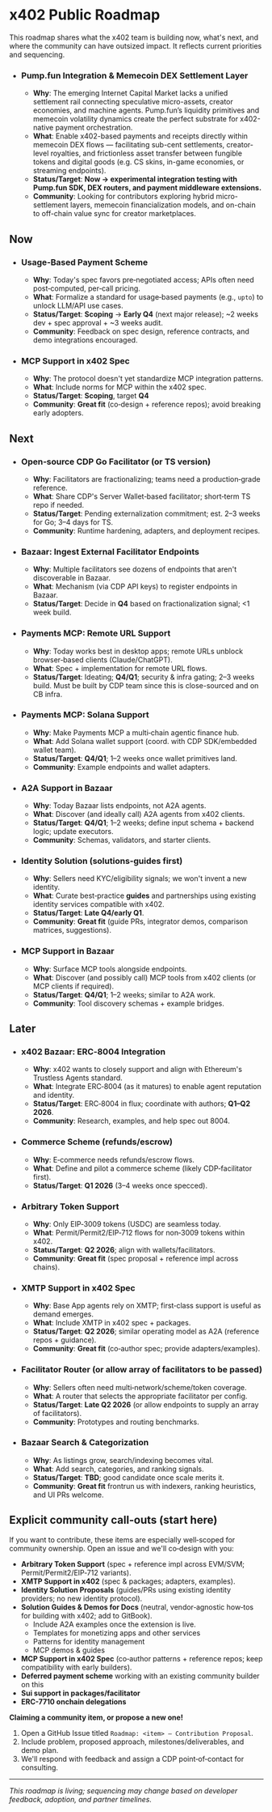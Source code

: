 # x402 Public Roadmap

This roadmap shares what the x402 team is building now, what's next, and where the community can have outsized impact. It reflects current priorities and sequencing.

* ### Pump.fun Integration & Memecoin DEX Settlement Layer

  * **Why**: The emerging Internet Capital Market lacks a unified settlement rail connecting speculative micro-assets, creator economies, and machine agents. Pump.fun’s liquidity primitives and memecoin volatility dynamics create the perfect substrate for x402-native payment orchestration.
  * **What**: Enable x402-based payments and receipts directly within memecoin DEX flows — facilitating sub-cent settlements, creator-level royalties, and frictionless asset transfer between fungible tokens and digital goods (e.g. CS skins, in-game economies, or streaming endpoints).
  * **Status/Target**: **Now → experimental integration testing with Pump.fun SDK, DEX routers, and payment middleware extensions.**
  * **Community**: Looking for contributors exploring hybrid micro-settlement layers, memecoin financialization models, and on-chain to off-chain value sync for creator marketplaces.



## Now

* ### Usage‑Based Payment Scheme
  - **Why**: Today's spec favors pre‑negotiated access; APIs often need post‑computed, per‑call pricing.
  - **What**: Formalize a standard for usage‑based payments (e.g., `upto`) to unlock LLM/API use cases.
  - **Status/Target**: **Scoping** → **Early Q4** (next major release); \~2 weeks dev + spec approval + \~3 weeks audit.
  - **Community**: Feedback on spec design, reference contracts, and demo integrations encouraged.

* ### MCP Support in x402 Spec
  - **Why**: The protocol doesn't yet standardize MCP integration patterns.
  - **What**: Include norms for MCP within the x402 spec.
  - **Status/Target**: **Scoping**, target **Q4**
  - **Community**: **Great fit** (co‑design + reference repos); avoid breaking early adopters.



## Next

* ### Open‑source CDP Go Facilitator (or TS version)
  - **Why**: Facilitators are fractionalizing; teams need a production‑grade reference.
  - **What**: Share CDP's Server Wallet‑based facilitator; short‑term TS repo if needed.
  - **Status/Target**: Pending externalization commitment; est. 2–3 weeks for Go; 3–4 days for TS.
  - **Community**: Runtime hardening, adapters, and deployment recipes.

* ### Bazaar: Ingest External Facilitator Endpoints
  - **Why**: Multiple facilitators see dozens of endpoints that aren't discoverable in Bazaar.
  - **What**: Mechanism (via CDP API keys) to register endpoints in Bazaar.
  - **Status/Target**: Decide in **Q4** based on fractionalization signal; <1 week build.

* ### Payments MCP: Remote URL Support
  - **Why**: Today works best in desktop apps; remote URLs unblock browser‑based clients (Claude/ChatGPT).
  - **What**: Spec + implementation for remote URL flows.
  - **Status/Target**: Ideating; **Q4/Q1**; security & infra gating; 2–3 weeks build. Must be built by CDP team since this is close-sourced and on CB infra.

* ### Payments MCP: Solana Support
  - **Why**: Make Payments MCP a multi‑chain agentic finance hub.
  - **What**: Add Solana wallet support (coord. with CDP SDK/embedded wallet team).
  - **Status/Target**: **Q4/Q1**; 1–2 weeks once wallet primitives land.
  - **Community**: Example endpoints and wallet adapters.

* ### A2A Support in Bazaar
  - **Why**: Today Bazaar lists endpoints, not A2A agents.
  - **What**: Discover (and ideally call) A2A agents from x402 clients.
  - **Status/Target**: **Q4/Q1**; 1–2 weeks; define input schema + backend logic; update executors.
  - **Community**: Schemas, validators, and starter clients.

* ### Identity Solution (solutions‑guides first)
  - **Why**: Sellers need KYC/eligibility signals; we won't invent a new identity.
  - **What**: Curate best‑practice **guides** and partnerships using existing identity services compatible with x402.
  - **Status/Target**: **Late Q4/early Q1**.
  - **Community**: **Great fit** (guide PRs, integrator demos, comparison matrices, suggestions).

* ### MCP Support in Bazaar
  - **Why**: Surface MCP tools alongside endpoints.
  - **What**: Discover (and possibly call) MCP tools from x402 clients (or MCP clients if required).
  - **Status/Target**: **Q4/Q1**; 1–2 weeks; similar to A2A work.
  - **Community**: Tool discovery schemas + example bridges.



## Later

* ### x402 Bazaar: ERC‑8004 Integration
  - **Why**: x402 wants to closely support and align with Ethereum's Trustless Agents standard.
  - **What**: Integrate ERC‑8004 (as it matures) to enable agent reputation and identity.
  - **Status/Target**: ERC‑8004 in flux; coordinate with authors; **Q1–Q2 2026**.
  - **Community**: Research, examples, and help spec out 8004.

* ### Commerce Scheme (refunds/escrow)
  - **Why**: E‑commerce needs refunds/escrow flows.
  - **What**: Define and pilot a commerce scheme (likely CDP‑facilitator first).
  - **Status/Target**: **Q1 2026** (3–4 weeks once specced).

* ### Arbitrary Token Support
  - **Why**: Only EIP‑3009 tokens (USDC) are seamless today.
  - **What**: Permit/Permit2/EIP‑712 flows for non‑3009 tokens within x402.
  - **Status/Target**: **Q2 2026**; align with wallets/facilitators.
  - **Community**: **Great fit** (spec proposal + reference impl across chains).

* ### XMTP Support in x402 Spec
  - **Why**: Base App agents rely on XMTP; first‑class support is useful as demand emerges.
  - **What**: Include XMTP in x402 spec + packages.
  - **Status/Target**: **Q2 2026**; similar operating model as A2A (reference repos + guidance).
  - **Community**: **Great fit** (co‑author spec; provide adapters/examples).

* ### Facilitator Router (or allow array of facilitators to be passed)
  - **Why**: Sellers often need multi‑network/scheme/token coverage.
  - **What**: A router that selects the appropriate facilitator per config.
  - **Status/Target**: **Late Q2 2026** (or allow endpoints to supply an array of facilitators).
  - **Community**: Prototypes and routing benchmarks.

* ### Bazaar Search & Categorization
  - **Why**: As listings grow, search/indexing becomes vital.
  - **What**: Add search, categories, and ranking signals.
  - **Status/Target**: **TBD**; good candidate once scale merits it.
  - **Community**: **Great fit** frontrun us with indexers, ranking heuristics, and UI PRs welcome.



## Explicit community call‑outs (start here)

If you want to contribute, these items are especially well‑scoped for community ownership. Open an issue and we'll co‑design with you:

* **Arbitrary Token Support** (spec + reference impl across EVM/SVM; Permit/Permit2/EIP‑712 variants).
* **XMTP Support in x402** (spec & packages; adapters, examples).
* **Identity Solution Proposals** (guides/PRs using existing identity providers; no new identity protocol).
* **Solution Guides & Demos for Docs** (neutral, vendor‑agnostic how‑tos for building with x402; add to GitBook).
  * Include A2A examples once the extension is live.
  * Templates for monetizing apps and other services
  * Patterns for identity management
  * MCP demos & guides
* **MCP Support in x402 Spec** (co‑author patterns + reference repos; keep compatibility with early builders).
* **Deferred payment scheme** working with an existing community builder on this
* **Sui support in packages/facilitator**
* **ERC-7710 onchain delegations**


**Claiming a community item, or propose a new one!**

1. Open a GitHub Issue titled `Roadmap: <item> — Contribution Proposal`.
2. Include problem, proposed approach, milestones/deliverables, and demo plan.
3. We'll respond with feedback and assign a CDP point‑of‑contact for consulting.

---

*This roadmap is living; sequencing may change based on developer feedback, adoption, and partner timelines.*
